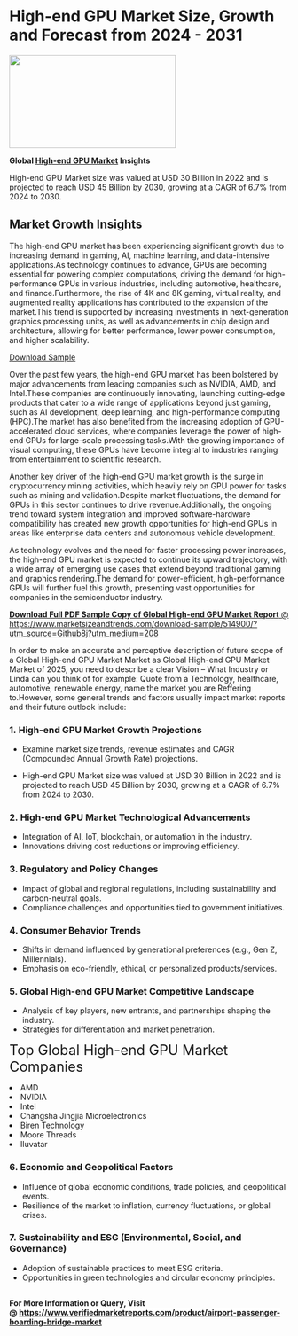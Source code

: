 <H1>High-end GPU Market Size, Growth and Forecast from 2024 - 2031</H1><img class="aligncenter size-medium wp-image-584254" src="https://thirdeyenews.in/wp-content/uploads/2024/09/Global-Market-Research-300x168.jpeg" alt="" width="300" height="168" /><p><strong>Global&nbsp;<a href="https://www.marketsizeandtrends.com/download-sample/514900/?utm_source=Github8j?utm_medium=208">High-end GPU Market</a> Insights</strong></p><p>High-end GPU Market size was valued at USD 30 Billion in 2022 and is projected to reach USD 45 Billion by 2030, growing at a CAGR of 6.7% from 2024 to 2030.</p><p><h2>Market Growth Insights</h2> <p>The high-end GPU market has been experiencing significant growth due to increasing demand in gaming, AI, machine learning, and data-intensive applications.As technology continues to advance, GPUs are becoming essential for powering complex computations, driving the demand for high-performance GPUs in various industries, including automotive, healthcare, and finance.Furthermore, the rise of 4K and 8K gaming, virtual reality, and augmented reality applications has contributed to the expansion of the market.This trend is supported by increasing investments in next-generation graphics processing units, as well as advancements in chip design and architecture, allowing for better performance, lower power consumption, and higher scalability.</p> <p><a href="#">Download Sample</a></p> <p>Over the past few years, the high-end GPU market has been bolstered by major advancements from leading companies such as NVIDIA, AMD, and Intel.These companies are continuously innovating, launching cutting-edge products that cater to a wide range of applications beyond just gaming, such as AI development, deep learning, and high-performance computing (HPC).The market has also benefited from the increasing adoption of GPU-accelerated cloud services, where companies leverage the power of high-end GPUs for large-scale processing tasks.With the growing importance of visual computing, these GPUs have become integral to industries ranging from entertainment to scientific research.</p> <p>Another key driver of the high-end GPU market growth is the surge in cryptocurrency mining activities, which heavily rely on GPU power for tasks such as mining and validation.Despite market fluctuations, the demand for GPUs in this sector continues to drive revenue.Additionally, the ongoing trend toward system integration and improved software-hardware compatibility has created new growth opportunities for high-end GPUs in areas like enterprise data centers and autonomous vehicle development.</p> <p>As technology evolves and the need for faster processing power increases, the high-end GPU market is expected to continue its upward trajectory, with a wide array of emerging use cases that extend beyond traditional gaming and graphics rendering.The demand for power-efficient, high-performance GPUs will further fuel this growth, presenting vast opportunities for companies in the semiconductor industry.</p> <p><a href="#"></p><p><span class=""><strong>Download Full PDF Sample Copy of Global High-end GPU Market Report</strong> @ <a href="https://www.marketsizeandtrends.com/download-sample/514900/?utm_source=Github8j?utm_medium=208" target="_blank">https://www.marketsizeandtrends.com/download-sample/514900/?utm_source=Github8j?utm_medium=208</a></span></p><p>In order to make an accurate and perceptive description of future scope of a Global&nbsp;High-end GPU Market Market as Global&nbsp;High-end GPU Market Market of 2025, you need to describe a clear Vision &ndash; What Industry or Linda can you think of for example: Quote from a Technology, healthcare, automotive, renewable energy, name the market you are Reffering to.However, some general trends and factors usually impact market reports and their future outlook include:</p><h3>1.&nbsp;<strong>High-end GPU Market Growth Projections</strong></h3><ul><li>Examine market size trends, revenue estimates and CAGR (Compounded Annual Growth Rate) projections.</li><li><p>High-end GPU Market size was valued at USD 30 Billion in 2022 and is projected to reach USD 45 Billion by 2030, growing at a CAGR of 6.7% from 2024 to 2030.</p></li></ul><h3>2.&nbsp;<strong>High-end GPU Market Technological Advancements</strong></h3><ul><li>Integration of AI, IoT, blockchain, or automation in the industry.</li><li>Innovations driving cost reductions or improving efficiency.</li></ul><h3>3.&nbsp;<strong>Regulatory and Policy Changes</strong></h3><ul><li>Impact of global and regional regulations, including sustainability and carbon-neutral goals.</li><li>Compliance challenges and opportunities tied to government initiatives.</li></ul><h3>4.&nbsp;<strong>Consumer Behavior Trends</strong></h3><ul><li>Shifts in demand influenced by generational preferences (e.g., Gen Z, Millennials).</li><li>Emphasis on eco-friendly, ethical, or personalized products/services.</li></ul><h3>5.&nbsp;<strong>Global High-end GPU Market Competitive Landscape</strong></h3><ul><li>Analysis of key players, new entrants, and partnerships shaping the industry.</li><li>Strategies for differentiation and market penetration.</li></ul><p data-pm-slice="1 1 []"><span style="color: inherit; font-family: inherit; font-size: 25px;">Top Global High-end GPU Market Companies</span></p><div class="" data-test-id=""><p><li>AMD</li><li> NVIDIA</li><li> Intel</li><li> Changsha Jingjia Microelectronics</li><li> Biren Technology</li><li> Moore Threads</li><li> Iluvatar</li></p></div><h3>6.&nbsp;<strong>Economic and Geopolitical Factors</strong></h3><ul><li>Influence of global economic conditions, trade policies, and geopolitical events.</li><li>Resilience of the market to inflation, currency fluctuations, or global crises.</li></ul><h3>7.&nbsp;<strong>Sustainability and ESG (Environmental, Social, and Governance)</strong></h3><ul><li>Adoption of sustainable practices to meet ESG criteria.</li><li>Opportunities in green technologies and circular economy principles.</li></ul><h2><strong style="font-size: 14px;">For More Information or Query, Visit @&nbsp;</strong><a style="background-color: #ffffff; font-size: 14px;" href="https://www.marketsizeandtrends.com/report/high-end-gpu-market/" target="_blank">https://www.verifiedmarketreports.com/product/airport-passenger-boarding-bridge-market</a></h2>